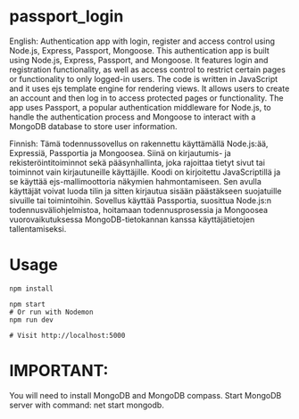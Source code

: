 # passport_login

English:
Authentication app with login, register and access control using Node.js, Express, Passport, Mongoose.
This authentication app is built using Node.js, Express, Passport, and Mongoose. It features login and registration functionality, as well as access control to restrict certain pages or functionality to only logged-in users. The code is written in JavaScript and it uses ejs template engine for rendering views. It allows users to create an account and then log in to access protected pages or functionality. The app uses Passport, a popular authentication middleware for Node.js, to handle the authentication process and Mongoose to interact with a MongoDB database to store user information.

Finnish:
Tämä todennussovellus on rakennettu käyttämällä Node.js:ää, Expressiä, Passportia ja Mongoosea. Siinä on kirjautumis- ja rekisteröintitoiminnot sekä pääsynhallinta, joka rajoittaa tietyt sivut tai toiminnot vain kirjautuneille käyttäjille. Koodi on kirjoitettu JavaScriptillä ja se käyttää ejs-mallimoottoria näkymien hahmontamiseen. Sen avulla käyttäjät voivat luoda tilin ja sitten kirjautua sisään päästäkseen suojatuille sivuille tai toimintoihin. Sovellus käyttää Passportia, suosittua Node.js:n todennusväliohjelmistoa, hoitamaan todennusprosessia ja Mongoosea vuorovaikutuksessa MongoDB-tietokannan kanssa käyttäjätietojen tallentamiseksi.


# Usage
```
npm install

```

```
npm start
# Or run with Nodemon
npm run dev

# Visit http://localhost:5000

```

# IMPORTANT:

You will need to install MongoDB and MongoDB compass. Start MongoDB server with command: net start mongodb.
